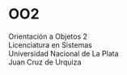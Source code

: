 # OO2  
Orientación a Objetos 2  
Licenciatura en Sistemas  
Universidad Nacional de La Plata  
Juan Cruz de Urquiza